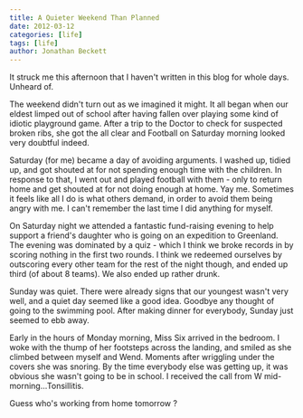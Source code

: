 ```yaml
---
title: A Quieter Weekend Than Planned
date: 2012-03-12
categories: [life]
tags: [life]
author: Jonathan Beckett
---
```


It struck me this afternoon that I haven't written in this blog for whole days. Unheard of.

The weekend didn't turn out as we imagined it might. It all began when our eldest limped out of school after having fallen over playing some kind of idiotic playground game. After a trip to the Doctor to check for suspected broken ribs, she got the all clear and Football on Saturday morning looked very doubtful indeed.

Saturday (for me) became a day of avoiding arguments. I washed up, tidied up, and got shouted at for not spending enough time with the children. In response to that, I went out and played football with them - only to return home and get shouted at for not doing enough at home. Yay me. Sometimes it feels like all I do is what others demand, in order to avoid them being angry with me. I can't remember the last time I did anything for myself.

On Saturday night we attended a fantastic fund-raising evening to help support a friend's daughter who is going on an expedition to Greenland. The evening was dominated by a quiz - which I think we broke records in by scoring nothing in the first two rounds. I think we redeemed ourselves by outscoring every other team for the rest of the night though, and ended up third (of about 8 teams). We also ended up rather drunk.

Sunday was quiet. There were already signs that our youngest wasn't very well, and a quiet day seemed like a good idea. Goodbye any thought of going to the swimming pool. After making dinner for everybody, Sunday just seemed to ebb away.

Early in the hours of Monday morning, Miss Six arrived in the bedroom. I woke with the thump of her footsteps across the landing, and smiled as she climbed between myself and Wend. Moments after wriggling under the covers she was snoring. By the time everybody else was getting up, it was obvious she wasn't going to be in school. I received the call from W mid-morning...Tonsillitis.

Guess who's working from home tomorrow ?
